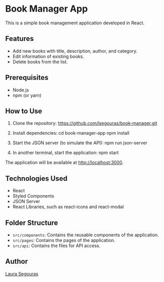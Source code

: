 # Book Manager App

This is a simple book management application developed in React.

## Features

- Add new books with title, description, author, and category.
- Edit information of existing books.
- Delete books from the list.

## Prerequisites

- Node.js
- npm (or yarn)

## How to Use

1. Clone the repository:
   https://github.com/lsegouras/book-manager.git

2. Install dependencies:
   cd book-manager-app
   npm install

3. Start the JSON server (to simulate the API):
   npm run json-server

4. In another terminal, start the application:
   npm start

The application will be available at [http://localhost:3000](http://localhost:3000).

## Technologies Used

- React
- Styled Components
- JSON Server
- React Libraries, such as react-icons and react-modal

## Folder Structure

- `src/components`: Contains the reusable components of the application.
- `src/pages`: Contains the pages of the application.
- `src/api`: Contains the files for API access.

## Author

[Laura Segouras](https://github.com/lsegouras)
